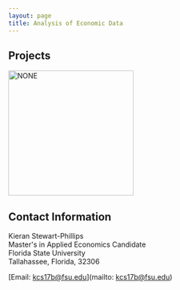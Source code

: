 ```yaml
---
layout: page
title: Analysis of Economic Data
---
```


##  Projects
<a> 
<img src="![Picture](https://user-images.githubusercontent.com/97981374/204618213-225b9610-21de-47e2-9e7e-11c17011457b.jpeg)
" alt="NONE" width="250"/>
</a>

## Contact Information 

Kieran Stewart-Phillips<br/>
Master's in Applied Economics Candidate <br/>
Florida State University <br/>
Tallahassee, Florida, 32306 <br/>

[Email: kcs17b@fsu.edu](mailto: kcs17b@fsu.edu)
